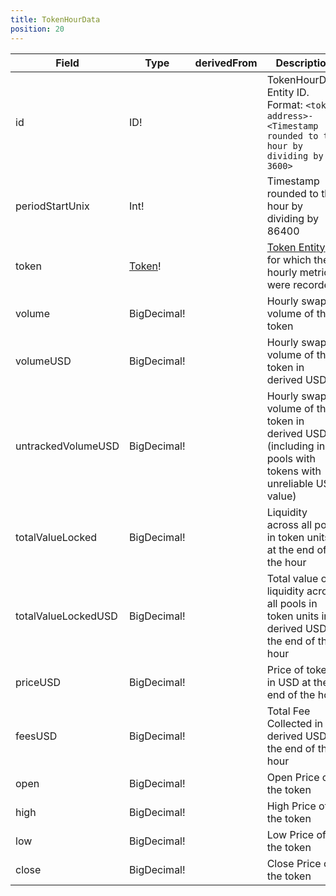 ```yaml
---
title: TokenHourData
position: 20
---
```


|Field|Type|derivedFrom|Description|
|-|-|-|-|
|id | ID! | | TokenHourData Entity ID. Format: `<token address>-<Timestamp rounded to the hour by dividing by 3600>` |
|periodStartUnix | Int! | | Timestamp rounded to the hour by dividing by 86400 |
|token | [Token](./token)! | | [Token Entity](./token) for which the hourly metric were recorded |
|volume | BigDecimal! | | Hourly swap volume of the token |
|volumeUSD | BigDecimal! | | Hourly swap volume of the token in derived USD |
|untrackedVolumeUSD | BigDecimal! | | Hourly swap volume of the token in derived USD (including in pools with tokens with unreliable USD value) |
|totalValueLocked | BigDecimal! | | Liquidity across all pools in token units at the end of the hour |
|totalValueLockedUSD | BigDecimal! | | Total value of liquidity across all pools in token units in derived USD at the end of the hour|
|priceUSD | BigDecimal! | | Price of token in USD at the end of the hour |
|feesUSD | BigDecimal! | | Total Fee Collected in derived USD at the end of the hour |
|open | BigDecimal! | | Open Price of the token |
|high | BigDecimal! | | High Price of the token |
|low | BigDecimal! | | Low Price of the token |
|close | BigDecimal! | | Close Price of the token |
